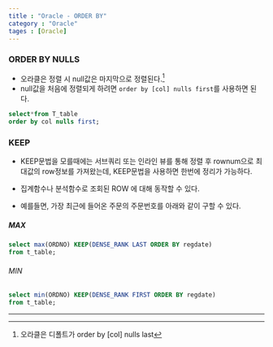```yaml
---
title : "Oracle - ORDER BY"
category : "Oracle"
tages : [Oracle]
---
```


### ORDER BY NULLS

- 오라클은 정렬 시 null값은 마지막으로 정렬된다.[^1]
- null값을 처음에 정렬되게 하려면 `order by [col] nulls first`를 사용하면 된다.

```sql
select*from T_table
order by col nulls first;
```



### KEEP

- KEEP문법을 모를때에는 서브쿼리 또는 인라인 뷰를 통해 정렬 후 rownum으로 최대값의 row정보를 가져왔는데, KEEP문법을 사용하면 한번에 정리가 가능하다.

- 집계함수나 분석함수로 조회된 ROW 에 대해 동작할 수 있다.
- 예를들면, 가장 최근에 들어온 주문의 주문번호를 아래와 같이 구할 수 있다.


##### MAX
```sql
select max(ORDNO) KEEP(DENSE_RANK LAST ORDER BY regdate) 
from t_table;
```

###### MIN
```sql
select min(ORDNO) KEEP(DENSE_RANK FIRST ORDER BY regdate) 
from t_table;
```



----

[^1]: 오라클은 디폴트가 order by [col] nulls last